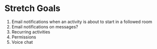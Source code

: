 # Stretch Goals
1. Email notifications when an activity is about to start in a followed room
2. Email notifications on messages?
3. Recurring activities
4. Permissions
5. Voice chat